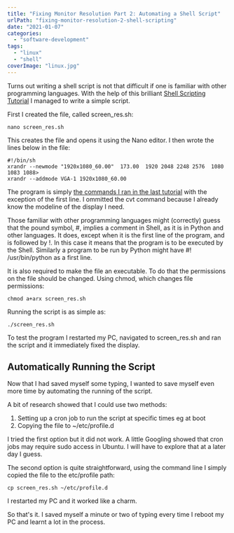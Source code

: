 ```yaml
---
title: "Fixing Monitor Resolution Part 2: Automating a Shell Script"
urlPath: "fixing-monitor-resolution-2-shell-scripting"
date: "2021-01-07"
categories: 
  - "software-development"
tags: 
  - "linux"
  - "shell"
coverImage: "linux.jpg"
---
```


Turns out writing a shell script is not that difficult if one is familiar with other programming languages. With the help of this brilliant [Shell Scripting Tutorial](https://www.shellscript.sh/index.html) I managed to write a simple script.

First I created the file, called screen\_res.sh:

```
nano screen_res.sh
```

This creates the file and opens it using the Nano editor. I then wrote the lines below in the file:

```
#!/bin/sh
xrandr --newmode "1920x1080_60.00"  173.00  1920 2048 2248 2576  1080 1083 1088>
xrandr --addmode VGA-1 1920x1080_60.00

```

The program is simply [the commands I ran in the last tutorial](https://tawanda.dev/fixing-monitor-resolution-on-ubuntu/) with the exception of the first line. I ommitted the cvt command because I already know the modeline of the display I need.

Those familiar with other programming languages might (correctly) guess that the pound symbol, #, implies a comment in Shell, as it is in Python and other languages. It does, except when it is the first line of the program, and is followed by !. In this case it means that the program is to be executed by the Shell. Similarly a program to be run by Python might have #! /usr/bin/python as a first line.

It is also required to make the file an executable. To do that the permissions on the file should be changed. Using chmod, which changes file permissions:

```
chmod a+arx screen_res.sh
```

Running the script is as simple as:

```
./screen_res.sh
```

To test the program I restarted my PC, navigated to screen\_res.sh and ran the script and it immediately fixed the display.

## Automatically Running the Script

Now that I had saved myself some typing, I wanted to save myself even more time by automating the running of the script.

A bit of research showed that I could use two methods:

1. Setting up a cron job to run the script at specific times eg at boot
2. Copying the file to ~/etc/profile.d

I tried the first option but it did not work. A little Googling showed that cron jobs may require sudo access in Ubuntu. I will have to explore that at a later day I guess.

The second option is quite straightforward, using the command line I simply copied the file to the etc/profile path:

```
cp screen_res.sh ~/etc/profile.d
```

I restarted my PC and it worked like a charm.

So that's it. I saved myself a minute or two of typing every time I reboot my PC and learnt a lot in the process.
